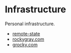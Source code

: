 # Infrastructure

Personal infrastructure.

- [remote-state](./remote-state)
- [rockygray.com](./rockygray.com)
- [grocky.com](./grocky.com)

